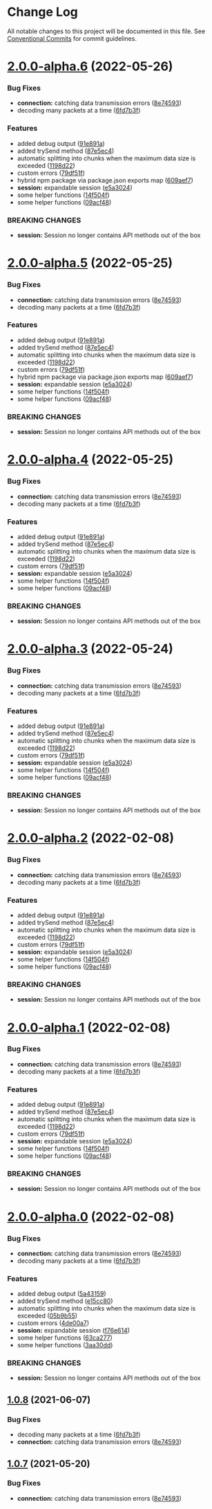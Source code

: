 # Change Log

All notable changes to this project will be documented in this file.
See [Conventional Commits](https://conventionalcommits.org) for commit guidelines.

# [2.0.0-alpha.6](https://github.com/sarakusha/novastar/compare/v1.0.5...v2.0.0-alpha.6) (2022-05-26)


### Bug Fixes

* **connection:** catching data transmission errors ([8e74593](https://github.com/sarakusha/novastar/commit/8e74593453fec98aebb84134d67e833e57a71f36))
* decoding many packets at a time ([6fd7b3f](https://github.com/sarakusha/novastar/commit/6fd7b3f726d5542d498f965881f4ce91d258c6e9))


### Features

* added debug output ([91e891a](https://github.com/sarakusha/novastar/commit/91e891a8103d9c59665353b99a851628bfec3c44))
* added trySend method ([87e5ec4](https://github.com/sarakusha/novastar/commit/87e5ec428c12bf4b9a9bca0a767ccfb3a0f4d1da))
* automatic splitting into chunks when the maximum data size is exceeded ([1198d22](https://github.com/sarakusha/novastar/commit/1198d228a841b84292cd0c7f465c0be655c991b4))
* custom errors ([79df51f](https://github.com/sarakusha/novastar/commit/79df51f5b935ecad0961926c649ed785723eb0b2))
* hybrid npm package via package.json exports map ([609aef7](https://github.com/sarakusha/novastar/commit/609aef7a0f9f71d35a8a88a281f299cebb931f33))
* **session:** expandable session ([e5a3024](https://github.com/sarakusha/novastar/commit/e5a30243585467caba7cb60ce965e57ecac9d9b4))
* some helper functions ([14f504f](https://github.com/sarakusha/novastar/commit/14f504f6fc65d45c13629976ddff0a38a1f3d13d))
* some helper functions ([09acf48](https://github.com/sarakusha/novastar/commit/09acf48e2956d84571e1d8d6541cc61f0add3023))


### BREAKING CHANGES

* **session:** Session no longer contains API methods out of the box





# [2.0.0-alpha.5](https://github.com/sarakusha/novastar/compare/v1.0.5...v2.0.0-alpha.5) (2022-05-25)


### Bug Fixes

* **connection:** catching data transmission errors ([8e74593](https://github.com/sarakusha/novastar/commit/8e74593453fec98aebb84134d67e833e57a71f36))
* decoding many packets at a time ([6fd7b3f](https://github.com/sarakusha/novastar/commit/6fd7b3f726d5542d498f965881f4ce91d258c6e9))


### Features

* added debug output ([91e891a](https://github.com/sarakusha/novastar/commit/91e891a8103d9c59665353b99a851628bfec3c44))
* added trySend method ([87e5ec4](https://github.com/sarakusha/novastar/commit/87e5ec428c12bf4b9a9bca0a767ccfb3a0f4d1da))
* automatic splitting into chunks when the maximum data size is exceeded ([1198d22](https://github.com/sarakusha/novastar/commit/1198d228a841b84292cd0c7f465c0be655c991b4))
* custom errors ([79df51f](https://github.com/sarakusha/novastar/commit/79df51f5b935ecad0961926c649ed785723eb0b2))
* hybrid npm package via package.json exports map ([609aef7](https://github.com/sarakusha/novastar/commit/609aef7a0f9f71d35a8a88a281f299cebb931f33))
* **session:** expandable session ([e5a3024](https://github.com/sarakusha/novastar/commit/e5a30243585467caba7cb60ce965e57ecac9d9b4))
* some helper functions ([14f504f](https://github.com/sarakusha/novastar/commit/14f504f6fc65d45c13629976ddff0a38a1f3d13d))
* some helper functions ([09acf48](https://github.com/sarakusha/novastar/commit/09acf48e2956d84571e1d8d6541cc61f0add3023))


### BREAKING CHANGES

* **session:** Session no longer contains API methods out of the box





# [2.0.0-alpha.4](https://github.com/sarakusha/novastar/compare/v1.0.5...v2.0.0-alpha.4) (2022-05-25)


### Bug Fixes

* **connection:** catching data transmission errors ([8e74593](https://github.com/sarakusha/novastar/commit/8e74593453fec98aebb84134d67e833e57a71f36))
* decoding many packets at a time ([6fd7b3f](https://github.com/sarakusha/novastar/commit/6fd7b3f726d5542d498f965881f4ce91d258c6e9))


### Features

* added debug output ([91e891a](https://github.com/sarakusha/novastar/commit/91e891a8103d9c59665353b99a851628bfec3c44))
* added trySend method ([87e5ec4](https://github.com/sarakusha/novastar/commit/87e5ec428c12bf4b9a9bca0a767ccfb3a0f4d1da))
* automatic splitting into chunks when the maximum data size is exceeded ([1198d22](https://github.com/sarakusha/novastar/commit/1198d228a841b84292cd0c7f465c0be655c991b4))
* custom errors ([79df51f](https://github.com/sarakusha/novastar/commit/79df51f5b935ecad0961926c649ed785723eb0b2))
* **session:** expandable session ([e5a3024](https://github.com/sarakusha/novastar/commit/e5a30243585467caba7cb60ce965e57ecac9d9b4))
* some helper functions ([14f504f](https://github.com/sarakusha/novastar/commit/14f504f6fc65d45c13629976ddff0a38a1f3d13d))
* some helper functions ([09acf48](https://github.com/sarakusha/novastar/commit/09acf48e2956d84571e1d8d6541cc61f0add3023))


### BREAKING CHANGES

* **session:** Session no longer contains API methods out of the box





# [2.0.0-alpha.3](https://github.com/sarakusha/novastar/compare/v1.0.5...v2.0.0-alpha.3) (2022-05-24)


### Bug Fixes

* **connection:** catching data transmission errors ([8e74593](https://github.com/sarakusha/novastar/commit/8e74593453fec98aebb84134d67e833e57a71f36))
* decoding many packets at a time ([6fd7b3f](https://github.com/sarakusha/novastar/commit/6fd7b3f726d5542d498f965881f4ce91d258c6e9))


### Features

* added debug output ([91e891a](https://github.com/sarakusha/novastar/commit/91e891a8103d9c59665353b99a851628bfec3c44))
* added trySend method ([87e5ec4](https://github.com/sarakusha/novastar/commit/87e5ec428c12bf4b9a9bca0a767ccfb3a0f4d1da))
* automatic splitting into chunks when the maximum data size is exceeded ([1198d22](https://github.com/sarakusha/novastar/commit/1198d228a841b84292cd0c7f465c0be655c991b4))
* custom errors ([79df51f](https://github.com/sarakusha/novastar/commit/79df51f5b935ecad0961926c649ed785723eb0b2))
* **session:** expandable session ([e5a3024](https://github.com/sarakusha/novastar/commit/e5a30243585467caba7cb60ce965e57ecac9d9b4))
* some helper functions ([14f504f](https://github.com/sarakusha/novastar/commit/14f504f6fc65d45c13629976ddff0a38a1f3d13d))
* some helper functions ([09acf48](https://github.com/sarakusha/novastar/commit/09acf48e2956d84571e1d8d6541cc61f0add3023))


### BREAKING CHANGES

* **session:** Session no longer contains API methods out of the box





# [2.0.0-alpha.2](https://github.com/sarakusha/novastar/compare/v1.0.5...v2.0.0-alpha.2) (2022-02-08)


### Bug Fixes

* **connection:** catching data transmission errors ([8e74593](https://github.com/sarakusha/novastar/commit/8e74593453fec98aebb84134d67e833e57a71f36))
* decoding many packets at a time ([6fd7b3f](https://github.com/sarakusha/novastar/commit/6fd7b3f726d5542d498f965881f4ce91d258c6e9))


### Features

* added debug output ([91e891a](https://github.com/sarakusha/novastar/commit/91e891a8103d9c59665353b99a851628bfec3c44))
* added trySend method ([87e5ec4](https://github.com/sarakusha/novastar/commit/87e5ec428c12bf4b9a9bca0a767ccfb3a0f4d1da))
* automatic splitting into chunks when the maximum data size is exceeded ([1198d22](https://github.com/sarakusha/novastar/commit/1198d228a841b84292cd0c7f465c0be655c991b4))
* custom errors ([79df51f](https://github.com/sarakusha/novastar/commit/79df51f5b935ecad0961926c649ed785723eb0b2))
* **session:** expandable session ([e5a3024](https://github.com/sarakusha/novastar/commit/e5a30243585467caba7cb60ce965e57ecac9d9b4))
* some helper functions ([14f504f](https://github.com/sarakusha/novastar/commit/14f504f6fc65d45c13629976ddff0a38a1f3d13d))
* some helper functions ([09acf48](https://github.com/sarakusha/novastar/commit/09acf48e2956d84571e1d8d6541cc61f0add3023))


### BREAKING CHANGES

* **session:** Session no longer contains API methods out of the box





# [2.0.0-alpha.1](https://github.com/sarakusha/novastar/compare/v1.0.5...v2.0.0-alpha.1) (2022-02-08)


### Bug Fixes

* **connection:** catching data transmission errors ([8e74593](https://github.com/sarakusha/novastar/commit/8e74593453fec98aebb84134d67e833e57a71f36))
* decoding many packets at a time ([6fd7b3f](https://github.com/sarakusha/novastar/commit/6fd7b3f726d5542d498f965881f4ce91d258c6e9))


### Features

* added debug output ([91e891a](https://github.com/sarakusha/novastar/commit/91e891a8103d9c59665353b99a851628bfec3c44))
* added trySend method ([87e5ec4](https://github.com/sarakusha/novastar/commit/87e5ec428c12bf4b9a9bca0a767ccfb3a0f4d1da))
* automatic splitting into chunks when the maximum data size is exceeded ([1198d22](https://github.com/sarakusha/novastar/commit/1198d228a841b84292cd0c7f465c0be655c991b4))
* custom errors ([79df51f](https://github.com/sarakusha/novastar/commit/79df51f5b935ecad0961926c649ed785723eb0b2))
* **session:** expandable session ([e5a3024](https://github.com/sarakusha/novastar/commit/e5a30243585467caba7cb60ce965e57ecac9d9b4))
* some helper functions ([14f504f](https://github.com/sarakusha/novastar/commit/14f504f6fc65d45c13629976ddff0a38a1f3d13d))
* some helper functions ([09acf48](https://github.com/sarakusha/novastar/commit/09acf48e2956d84571e1d8d6541cc61f0add3023))


### BREAKING CHANGES

* **session:** Session no longer contains API methods out of the box





# [2.0.0-alpha.0](https://github.com/sarakusha/novastar/compare/v1.0.5...v2.0.0-alpha.0) (2022-02-08)


### Bug Fixes

* **connection:** catching data transmission errors ([8e74593](https://github.com/sarakusha/novastar/commit/8e74593453fec98aebb84134d67e833e57a71f36))
* decoding many packets at a time ([6fd7b3f](https://github.com/sarakusha/novastar/commit/6fd7b3f726d5542d498f965881f4ce91d258c6e9))


### Features

* added debug output ([5a43159](https://github.com/sarakusha/novastar/commit/5a43159e55c8174be2b77c5bd88f04d4e9a7f156))
* added trySend method ([e15cc80](https://github.com/sarakusha/novastar/commit/e15cc809531e62492ae9a6963e791594f790bf71))
* automatic splitting into chunks when the maximum data size is exceeded ([05b9b55](https://github.com/sarakusha/novastar/commit/05b9b55dea01755e060f8a4e936e00cd3c931f99))
* custom errors ([4de00a7](https://github.com/sarakusha/novastar/commit/4de00a72c28ebf9f07daaeb29e4a0e30a96097e0))
* **session:** expandable session ([f76e614](https://github.com/sarakusha/novastar/commit/f76e614df467d1b685f81b8f7f8d0eef0b479cab))
* some helper functions ([63ca277](https://github.com/sarakusha/novastar/commit/63ca2775155e1c64ecde14ad1c298b1e0f61d6f8))
* some helper functions ([3aa30dd](https://github.com/sarakusha/novastar/commit/3aa30ddbb11f3ba29aab6c518d0c3247b524ddeb))


### BREAKING CHANGES

* **session:** Session no longer contains API methods out of the box





## [1.0.8](https://github.com/sarakusha/novastar/compare/v1.0.5...v1.0.8) (2021-06-07)


### Bug Fixes

* decoding many packets at a time ([6fd7b3f](https://github.com/sarakusha/novastar/commit/6fd7b3f726d5542d498f965881f4ce91d258c6e9))
* **connection:** catching data transmission errors ([8e74593](https://github.com/sarakusha/novastar/commit/8e74593453fec98aebb84134d67e833e57a71f36))





## [1.0.7](https://github.com/sarakusha/novastar/compare/v1.0.5...v1.0.7) (2021-05-20)


### Bug Fixes

* **connection:** catching data transmission errors ([8e74593](https://github.com/sarakusha/novastar/commit/8e74593453fec98aebb84134d67e833e57a71f36))
